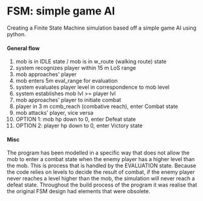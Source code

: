 # FSM: simple game AI
Creating a Finite State Machine simulation based off a simple game AI using python.

#### General flow

1. mob is in IDLE state / mob is in w_route (walking route) state
2. system recognizes player within 15 m LoS range
3. mob approaches' player
4. mob enters 5m eval_range for evaluation
5. system evaluates player level in correspondence to mob level
6. system establishes mob lvl >= player lvl
7. mob approaches' player to initiate combat
8. player in 3 m ccmb_reach (combative reach), enter Combat state
9. mob attacks' player, vice versa
10. OPTION 1: mob hp down to 0, enter Defeat state
11. OPTION 2: player hp down to 0, enter Victory state

#### Misc
The program has been modelled in a specific way that does not allow the mob to enter a combat state when the enemy player
has a higher level than the mob. This is process that is handled by the EVALUATION state. Because the code relies
on levels to decide the result of combat, if the enemy player never reaches a level higher than the mob, the simulation will never
reach a defeat state. Throughout the build process of the program it was realise that the original FSM design had elements that were obsolete.
